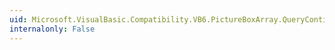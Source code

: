 ```yaml
---
uid: Microsoft.VisualBasic.Compatibility.VB6.PictureBoxArray.QueryContinueDrag
internalonly: False
---
```

